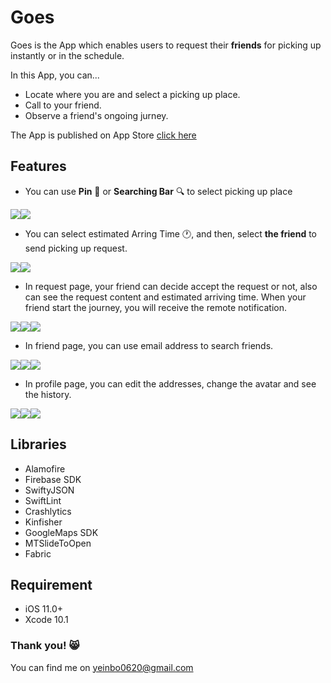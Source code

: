 # Goes

<!-- Put the link to this slide here so people can follow -->
Goes is the App which enables users to request their **friends** for picking up instantly or in the schedule.

In this App, you can...

- Locate where you are and select a picking up place.
- Call to your friend. 
- Observe a friend's ongoing jurney.

The App is published on App Store [click here](https://itunes.apple.com/tw/app/goes/id1461737679?mt=8)


## Features

- You can use **Pin** :round_pushpin: or **Searching Bar** :mag: to select picking up place

![](https://i.imgur.com/phyzkAn.png)![](https://i.imgur.com/GCKpGtn.png)

- You can select estimated Arring Time :clock1:, and then, select **the friend** to send picking up request.


![](https://i.imgur.com/PjnDn6k.png)![](https://i.imgur.com/hfPSE1k.png)
  
- In request page, your friend can decide accept the request or not, also can see the request content and estimated arriving time. When your friend start the journey, you will receive the remote notification.

![](https://i.imgur.com/QNnct6E.png)![](https://i.imgur.com/UEP4V8z.png)![](https://i.imgur.com/dKXKu0I.png)



- In friend page, you can use email address to search friends.

![](https://i.imgur.com/2Ip5U19.png)![](https://i.imgur.com/Cy7cH5x.png)![](https://i.imgur.com/ufbEwVW.png)


- In profile page, you can edit the addresses, change the avatar and see the history.

![](https://i.imgur.com/G3zxxyB.png)![](https://i.imgur.com/Vx46a3M.png)![](https://i.imgur.com/WMrmSDQ.png)

## Libraries
- Alamofire
- Firebase SDK
- SwiftyJSON
- SwiftLint
- Crashlytics
- Kinfisher
- GoogleMaps SDK
- MTSlideToOpen
- Fabric

## Requirement
- iOS 11.0+
- Xcode 10.1


### Thank you!  :smile_cat: 

You can find me on yeinbo0620@gmail.com
